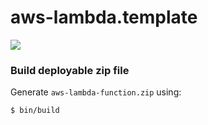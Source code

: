 # aws-lambda.template
![](https://github.com/gowda/aws-lambda.template.rb/workflows/lint-and-test/badge.svg)

### Build deployable zip file

Generate `aws-lambda-function.zip` using:
```bash
$ bin/build
```
